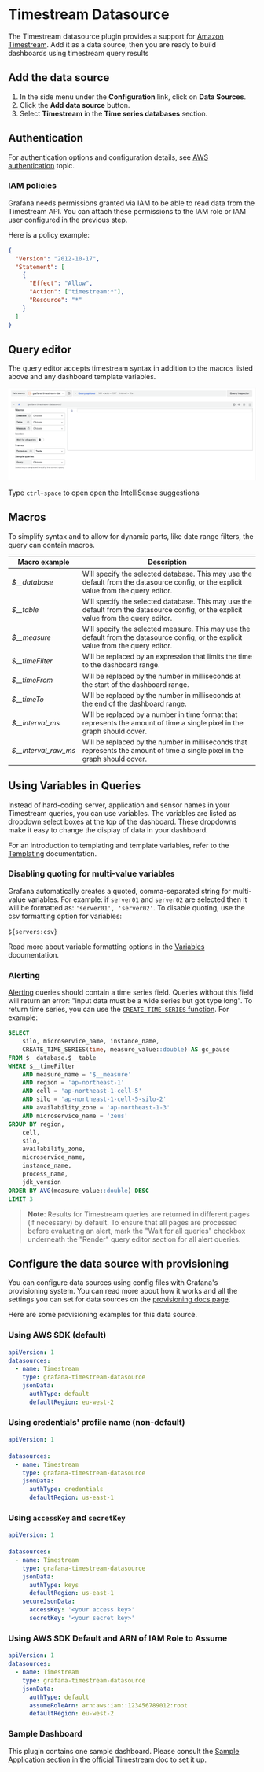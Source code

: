 # Timestream Datasource

The Timestream datasource plugin provides a support for [Amazon Timestream](https://aws.amazon.com/timestream/). Add it as a data source, then you are ready to build dashboards using timestream query results

## Add the data source

1. In the side menu under the **Configuration** link, click on **Data Sources**.
1. Click the **Add data source** button.
1. Select **Timestream** in the **Time series databases** section.

## Authentication

For authentication options and configuration details, see [AWS authentication](https://grafana.com/docs/grafana/latest/datasources/aws-cloudwatch/aws-authentication/) topic.

### IAM policies

Grafana needs permissions granted via IAM to be able to read data from the Timestream API. You can attach these permissions to the IAM role or IAM user configured in the previous step.

Here is a policy example:

```json
{
  "Version": "2012-10-17",
  "Statement": [
    {
      "Effect": "Allow",
      "Action": ["timestream:*"],
      "Resource": "*"
    }
  ]
}
```

## Query editor

The query editor accepts timestream syntax in addition to the macros listed above and any dashboard template variables.

![query-editor](./img/query_editor.png)

Type `ctrl+space` to open open the IntelliSense suggestions

## Macros

To simplify syntax and to allow for dynamic parts, like date range filters, the query can contain macros.

| Macro example          | Description                                                                                                                           |
| ---------------------- | ------------------------------------------------------------------------------------------------------------------------------------- |
| _$\_\_database_        | Will specify the selected database. This may use the default from the datasource config, or the explicit value from the query editor. |
| _$\_\_table_           | Will specify the selected database. This may use the default from the datasource config, or the explicit value from the query editor. |
| _$\_\_measure_         | Will specify the selected measure. This may use the default from the datasource config, or the explicit value from the query editor.  |
| _$\_\_timeFilter_      | Will be replaced by an expression that limits the time to the dashboard range.                                                        |
| _$\_\_timeFrom_        | Will be replaced by the number in milliseconds at the start of the dashboard range.                                                   |
| _$\_\_timeTo_          | Will be replaced by the number in milliseconds at the end of the dashboard range.                                                     |
| _$\_\_interval_ms_     | Will be replaced by a number in time format that represents the amount of time a single pixel in the graph should cover.              |
| _$\_\_interval_raw_ms_ | Will be replaced by the number in milliseconds that represents the amount of time a single pixel in the graph should cover.           |

## Using Variables in Queries

Instead of hard-coding server, application and sensor names in your Timestream queries, you can use variables. The variables are listed as dropdown select boxes at the top of the dashboard. These dropdowns make it easy to change the display of data in your dashboard.

For an introduction to templating and template variables, refer to the [Templating](https://grafana.com/docs/grafana/latest/variables/) documentation.

### Disabling quoting for multi-value variables

Grafana automatically creates a quoted, comma-separated string for multi-value variables. For example: if `server01` and `server02` are selected then it will be formatted as: `'server01', 'server02'`. To disable quoting, use the csv formatting option for variables:

`${servers:csv}`

Read more about variable formatting options in the [Variables](https://grafana.com/docs/grafana/latest/variables/advanced-variable-format-options/) documentation.

### Alerting

[Alerting](https://grafana.com/docs/grafana/latest/alerting/) queries should contain a time series field. Queries without this field will return an error: "input data must be a wide series but got type long". To return time series, you can use the [`CREATE_TIME_SERIES` function](https://docs.aws.amazon.com/timestream/latest/developerguide/timeseries-specific-constructs.views.html). For example:

```sql
SELECT
	silo, microservice_name, instance_name,
	CREATE_TIME_SERIES(time, measure_value::double) AS gc_pause
FROM $__database.$__table
WHERE $__timeFilter
	AND measure_name = '$__measure'
	AND region = 'ap-northeast-1'
	AND cell = 'ap-northeast-1-cell-5'
	AND silo = 'ap-northeast-1-cell-5-silo-2'
	AND availability_zone = 'ap-northeast-1-3'
	AND microservice_name = 'zeus'
GROUP BY region,
	cell,
	silo,
	availability_zone,
	microservice_name,
	instance_name,
	process_name,
	jdk_version
ORDER BY AVG(measure_value::double) DESC
LIMIT 3
```

> **Note**: Results for Timestream queries are returned in different pages (if necessary) by default. To ensure that all pages are processed before evaluating an alert, mark the "Wait for all queries" checkbox underneath the "Render" query editor section for all alert queries.

## Configure the data source with provisioning

You can configure data sources using config files with Grafana's provisioning system. You can read more about how it works and all the settings you can set for data sources on the [provisioning docs page](https://grafana.com/docs/grafana/latest/administration/provisioning/).

Here are some provisioning examples for this data source.

### Using AWS SDK (default)

```yaml
apiVersion: 1
datasources:
  - name: Timestream
    type: grafana-timestream-datasource
    jsonData:
      authType: default
      defaultRegion: eu-west-2
```

### Using credentials' profile name (non-default)

```yaml
apiVersion: 1

datasources:
  - name: Timestream
    type: grafana-timestream-datasource
    jsonData:
      authType: credentials
      defaultRegion: us-east-1
```

### Using `accessKey` and `secretKey`

```yaml
apiVersion: 1

datasources:
  - name: Timestream
    type: grafana-timestream-datasource
    jsonData:
      authType: keys
      defaultRegion: us-east-1
    secureJsonData:
      accessKey: '<your access key>'
      secretKey: '<your secret key>'
```

### Using AWS SDK Default and ARN of IAM Role to Assume

```yaml
apiVersion: 1
datasources:
  - name: Timestream
    type: grafana-timestream-datasource
    jsonData:
      authType: default
      assumeRoleArn: arn:aws:iam::123456789012:root
      defaultRegion: eu-west-2
```

### Sample Dashboard

This plugin contains one sample dashboard. Please consult the [Sample Application section](https://docs.aws.amazon.com/timestream/latest/developerguide/Grafana.html#Grafana.sample-app) in the official Timestream doc to set it up.

